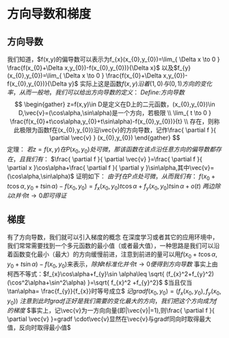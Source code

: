 
# 方向导数和梯度
## 方向导数
我们知道，$f(x,y)的偏导数可以表示为f_{x}(x_{0},y_{0})=\lim_{ \Delta x \to 0 } \frac{f(x_{0}+\Delta x,y_{0})-f(x_{0},y_{0})}{\Delta x}$
以及$f_{y}(x_{0},y_{0})=\lim_{ \Delta x \to 0 } \frac{f(x_{0}+\Delta x,y_{0})-f(x_{0},y_{0})}{\Delta y}$
实际上这是函数$f(x,y)沿着(1,0)与(0,1)方向的变化率，从而一般地，我们可以给出方向导数的定义：$
	*Define:方向导数*
	$$
\begin{gather}
z=f(x,y)\in D是定义在D上的二元函数，(x_{0},y_{0})\in D,\vec{v}=(\cos\alpha,\sin\alpha)是一个方向，若极限 \\
\lim_{ t \to 0 } \frac{f(x_{0}+t\cos\alpha,y_{0}+t\sin\alpha)-f(x_{0},y_{0})}{t} \\
存在，则称此极限为函数f在(x_{0},y_{0})沿\vec{v}的方向导数，记作\frac{ \partial f }{ \partial \vec{v} } (x_{0},y_{0})
\end{gather}
$$
定理：
$若z=f(x,y)在P(x_{0},y_{0})处可微，那该函数在该点沿任意方向的偏导数都存在，且我们有：$
$\frac{ \partial f }{ \partial \vec{v} }=\frac{ \partial f }{ \partial x }\cos\alpha+\frac{ \partial f }{ \partial y }\sin\alpha,其中\vec{v}=(\cos\alpha,\sin\alpha)$
证明如下：
$由于f在P点处可微，从而我们有：$
$f(x_{0}+t\cos\alpha,y_{0}+t\sin\alpha)-f(x_{0},y_{0})=f_{x}(x_{0},y_{0})t\cos\alpha+f_{y}(x_{0},y_{0})t\sin \alpha+o(t)$
$两边除以t并令t\rightarrow0即可得证$
## 梯度
有了方向导数，我们就可以引入梯度的概念
在深度学习或者其它的应用环境中，我们常常需要找到一个多元函数的最小值（或者最大值），一种思路是我们可以沿着函数变化最小（最大）的方向缓慢前进，注意到前进的量可以用$f(x_{0}+t\cos\alpha,y_{0}+t\sin\alpha)-f(x_{0},y_{0})$来表示，$除掉t标准化并令t\rightarrow 0便得到方向导数$
事实上由柯西不等式：$f_{x}\cos\alpha+f_{y}\sin \alpha\leq \sqrt{ (f_{x}^2+f_{y}^2)(\cos^2\alpha+\sin^2\alpha) }=\sqrt{ f_{x}^2 +f_{y}^2}$
$当且仅当\tan\alpha= \frac{f_{y}}{f_{x}}时等号成立$
$记gradf(x_{0},y_{0})=(f_{x}(x_{0},y_{0}),f_{y}(x_{0},y_{0}))$
$注意到此时gradf正好是我们需要的变化最大的方向，我们把这个方向成为f的梯度$
$事实上，记\vec{v}为一方向向量(即|\vec{v}|=1),则\frac{ \partial f }{ \partial \vec{v} }=gradf \cdot\vec{v}显然在\vec{v}与gradf同向时取得最大值，反向时取得最小值$


